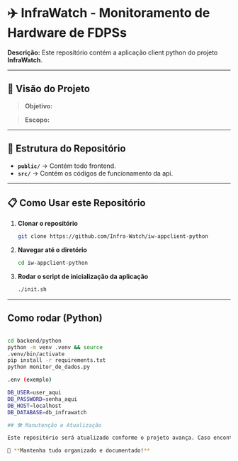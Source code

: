 # ✈️ InfraWatch - Monitoramento de Hardware de FDPSs

**Descrição:** 
Este repositório contém a aplicação client python do projeto **InfraWatch**.

---

## 📌 Visão do Projeto

> **Objetivo:** 

> **Escopo:** 

---

## 📂 Estrutura do Repositório

- **`public/`** → Contém todo frontend.
- **`src/`** → Contém os códigos de funcionamento da api.

---

## 📋 Como Usar este Repositório

1. **Clonar o repositório**
   ```bash
   git clone https://github.com/Infra-Watch/iw-appclient-python
   ```
2. **Navegar até o diretório**
   ```bash
   cd iw-appclient-python
   ```
3. **Rodar o script de inicialização da aplicação**
   ```bash
   ./init.sh
   ```

---

## Como rodar (Python)
```bash

cd backend/python
python -m venv .venv && source
.venv/bin/activate
pip install -r requirements.txt
python monitor_de_dados.py

.env (exemplo)

DB_USER=user_aqui
DB_PASSWORD=senha_aqui
DB_HOST=localhost
DB_DATABASE=db_infrawatch

## 🛠 Manutenção e Atualização

Este repositório será atualizado conforme o projeto avança. Caso encontre alguma informação desatualizada ou queira contribuir, entre em contato.

🚀 **Mantenha tudo organizado e documentado!**
